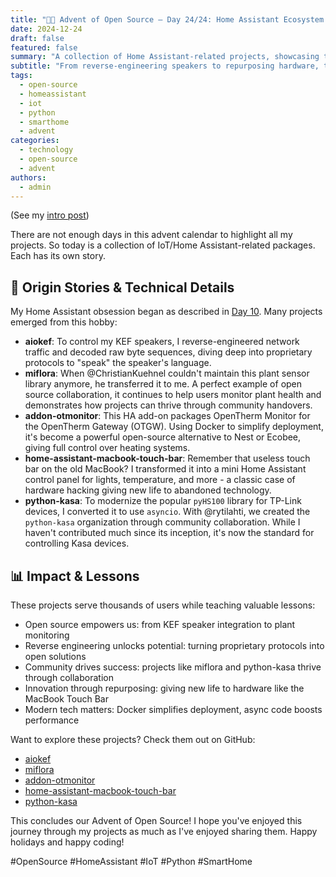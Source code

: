 ```yaml
---
title: "🎄🎁 Advent of Open Source – Day 24/24: Home Assistant Ecosystem 🏠"
date: 2024-12-24
draft: false
featured: false
summary: "A collection of Home Assistant-related projects, showcasing the power of open source to enhance daily life."
subtitle: "From reverse-engineering speakers to repurposing hardware, these projects highlight open source innovation in the smart home."
tags:
  - open-source
  - homeassistant
  - iot
  - python
  - smarthome
  - advent
categories:
  - technology
  - open-source
  - advent
authors:
  - admin
---
```


(See my [intro post](https://www.linkedin.com/posts/basnijholt_advent-of-open-source-celebrating-activity-7269075513002909697-M89J))

There are not enough days in this advent calendar to highlight all my projects. So today is a collection of IoT/Home Assistant-related packages. Each has its own story.

## 📖 Origin Stories & Technical Details

My Home Assistant obsession began as described in [Day 10](https://www.linkedin.com/posts/basnijholt_opensource-homeassistant-smarthome-activity-7272248713882820608-w7RV). Many projects emerged from this hobby:

- **aiokef**: To control my KEF speakers, I reverse-engineered network traffic and decoded raw byte sequences, diving deep into proprietary protocols to "speak" the speaker's language.
- **miflora**: When @ChristianKuehnel couldn't maintain this plant sensor library anymore, he transferred it to me. A perfect example of open source collaboration, it continues to help users monitor plant health and demonstrates how projects can thrive through community handovers.
- **addon-otmonitor**: This HA add-on packages OpenTherm Monitor for the OpenTherm Gateway (OTGW). Using Docker to simplify deployment, it's become a powerful open-source alternative to Nest or Ecobee, giving full control over heating systems.
- **home-assistant-macbook-touch-bar**: Remember that useless touch bar on the old MacBook? I transformed it into a mini Home Assistant control panel for lights, temperature, and more - a classic case of hardware hacking giving new life to abandoned technology.
- **python-kasa**: To modernize the popular `pyHS100` library for TP-Link devices, I converted it to use `asyncio`. With @rytilahti, we created the `python-kasa` organization through community collaboration. While I haven't contributed much since its inception, it's now the standard for controlling Kasa devices.

## 📊 Impact & Lessons

These projects serve thousands of users while teaching valuable lessons:

- Open source empowers us: from KEF speaker integration to plant monitoring
- Reverse engineering unlocks potential: turning proprietary protocols into open solutions
- Community drives success: projects like miflora and python-kasa thrive through collaboration
- Innovation through repurposing: giving new life to hardware like the MacBook Touch Bar
- Modern tech matters: Docker simplifies deployment, async code boosts performance

Want to explore these projects? Check them out on GitHub:

- [aiokef](https://github.com/basnijholt/aiokef)
- [miflora](https://github.com/basnijholt/miflora)
- [addon-otmonitor](https://github.com/basnijholt/addon-otmonitor)
- [home-assistant-macbook-touch-bar](https://github.com/basnijholt/home-assistant-macbook-touch-bar)
- [python-kasa](https://github.com/python-kasa/python-kasa)

This concludes our Advent of Open Source! I hope you've enjoyed this journey through my projects as much as I've enjoyed sharing them. Happy holidays and happy coding!

#OpenSource #HomeAssistant #IoT #Python #SmartHome
